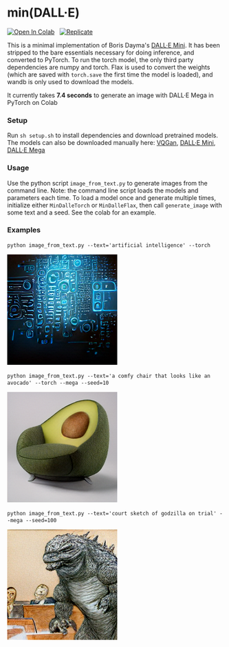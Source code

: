 # min(DALL·E)

[![Open In Colab](https://colab.research.google.com/assets/colab-badge.svg)](https://colab.research.google.com/github/kuprel/min-dalle/blob/main/min_dalle.ipynb) &nbsp;
[![Replicate](https://replicate.com/kuprel/min-dalle/badge)](https://replicate.com/kuprel/min-dalle)

This is a minimal implementation of Boris Dayma's [DALL·E Mini](https://github.com/borisdayma/dalle-mini).  It has been stripped to the bare essentials necessary for doing inference, and converted to PyTorch.  To run the torch model, the only third party dependencies are numpy and torch.  Flax is used to convert the weights (which are saved with `torch.save` the first time the model is loaded), and wandb is only used to download the models.

It currently takes **7.4 seconds** to generate an image with DALL·E Mega in PyTorch on Colab

### Setup

Run `sh setup.sh` to install dependencies and download pretrained models.  The models can also be downloaded manually here: 
[VQGan](https://huggingface.co/dalle-mini/vqgan_imagenet_f16_16384), 
[DALL·E Mini](https://wandb.ai/dalle-mini/dalle-mini/artifacts/DalleBart_model/mini-1/v0/files), 
[DALL·E Mega](https://wandb.ai/dalle-mini/dalle-mini/artifacts/DalleBart_model/mega-1-fp16/v14/files)

### Usage

Use the python script `image_from_text.py` to generate images from the command line.  Note: the command line script loads the models and parameters each time.  To load a model once and generate multiple times, initialize either `MinDalleTorch` or `MinDalleFlax`, then call `generate_image` with some text and a seed.  See the colab for an example.

### Examples

```
python image_from_text.py --text='artificial intelligence' --torch
```
![Alien](examples/artificial_intelligence.png)


```
python image_from_text.py --text='a comfy chair that looks like an avocado' --torch --mega --seed=10
```
![Avocado Armchair](examples/avocado_armchair.png)


```
python image_from_text.py --text='court sketch of godzilla on trial' --mega --seed=100
```

![Godzilla Trial](examples/godzilla_trial.png)
